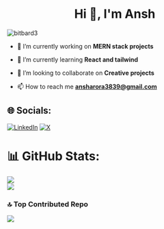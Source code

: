 <h1 align="center">Hi 👋, I'm Ansh</h1>


<p align="left"> <img src="https://komarev.com/ghpvc/?username=bitbard3&label=Profile%20views&color=0e75b6&style=flat" alt="bitbard3" /> </p>

- 🔭 I’m currently working on **MERN stack projects**

- 🌱 I’m currently learning **React and tailwind**

- 👯 I’m looking to collaborate on **Creative projects**

- 📫 How to reach me **ansharora3839@gmail.com**
## 🌐 Socials:
[![LinkedIn](https://img.shields.io/badge/LinkedIn-%230077B5.svg?logo=linkedin&logoColor=white)](https://www.linkedin.com/in/ansharora3839/) [![X](https://img.shields.io/badge/X-black.svg?logo=X&logoColor=white)](https://x.com/ansh3839) 
# 📊 GitHub Stats:
![](https://github-readme-stats.vercel.app/api?username=bitbard3&theme=tokyonight&hide_border=false&include_all_commits=true&count_private=true)<br/>
![](https://github-readme-streak-stats.herokuapp.com/?user=bitbard3&theme=tokyonight&hide_border=false)<br/>

### 🔝 Top Contributed Repo
![](https://github-contributor-stats.vercel.app/api?username=bitbard3&limit=5&theme=tokyonight&combine_all_yearly_contributions=true)
